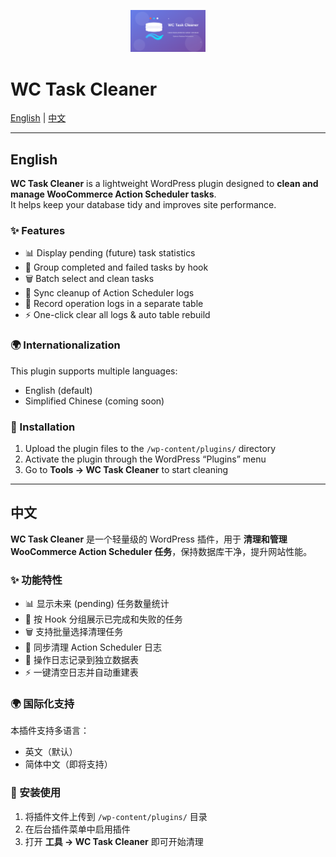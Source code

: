 <p align="center">
  <img src="assets/banner.svg" alt="WC Task Cleaner Logo" width="120">
</p>

# WC Task Cleaner

[English](#english) | [中文](#中文)

---

## English

**WC Task Cleaner** is a lightweight WordPress plugin designed to **clean and manage WooCommerce Action Scheduler tasks**.  
It helps keep your database tidy and improves site performance.

### ✨ Features
- 📊 Display pending (future) task statistics  
- 📂 Group completed and failed tasks by hook  
- 🗑️ Batch select and clean tasks  
- 🔄 Sync cleanup of Action Scheduler logs  
- 📜 Record operation logs in a separate table  
- ⚡ One-click clear all logs & auto table rebuild  

### 🌍 Internationalization
This plugin supports multiple languages:  
- English (default)  
- Simplified Chinese (coming soon)  

### 🚀 Installation
1. Upload the plugin files to the `/wp-content/plugins/` directory  
2. Activate the plugin through the WordPress “Plugins” menu  
3. Go to **Tools → WC Task Cleaner** to start cleaning  

---

## 中文

**WC Task Cleaner** 是一个轻量级的 WordPress 插件，用于 **清理和管理 WooCommerce Action Scheduler 任务**，保持数据库干净，提升网站性能。  

### ✨ 功能特性
- 📊 显示未来 (pending) 任务数量统计  
- 📂 按 Hook 分组展示已完成和失败的任务  
- 🗑️ 支持批量选择清理任务  
- 🔄 同步清理 Action Scheduler 日志  
- 📜 操作日志记录到独立数据表  
- ⚡ 一键清空日志并自动重建表  

### 🌍 国际化支持
本插件支持多语言：  
- 英文（默认）  
- 简体中文（即将支持）  

### 🚀 安装使用
1. 将插件文件上传到 `/wp-content/plugins/` 目录  
2. 在后台插件菜单中启用插件  
3. 打开 **工具 → WC Task Cleaner** 即可开始清理  
